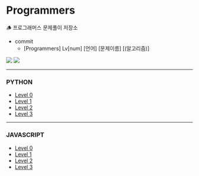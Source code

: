 # Programmers

🪵 프로그래머스 문제풀이 저장소

- commit
  - [Programmers] Lv[num] [언어] [문제이름] [(알고리즘)]

<img src="https://img.shields.io/badge/Python-3776AB?style=flat-square&logo=Python&logoColor=white"/></a>
<img src="https://img.shields.io/badge/JavaScript-F7DF1E?style=flat-square&logo=JavaScript&logoColor=white"/></a>

---

### PYTHON

- [Level 0]()
- [Level 1]()
- [Level 2]()
- [Level 3]()

---

### JAVASCRIPT

- [Level 0](https://github.com/mooyah5/Programmers/tree/master/JavaScript/Level%200)
- [Level 1](https://github.com/mooyah5/Programmers/tree/master/JavaScript/Level%201)
- [Level 2](https://github.com/mooyah5/Programmers/tree/master/JavaScript/Level%202)
- [Level 3](https://github.com/mooyah5/Programmers/tree/master/JavaScript/Level%203)

